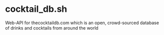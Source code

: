 # cocktail_db.sh
Web-API for thecocktaildb.com which is an open, crowd-sourced database of drinks and cocktails from around the world
